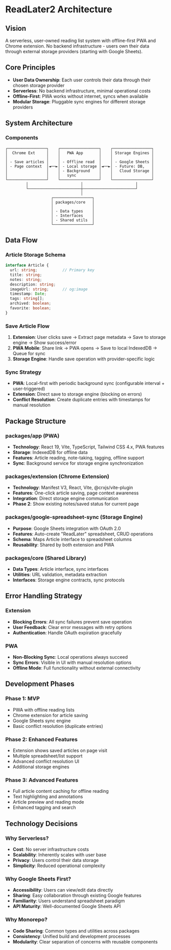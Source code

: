 # ReadLater2 Architecture

## Vision
A serverless, user-owned reading list system with offline-first PWA and Chrome extension. No backend infrastructure - users own their data through external storage providers (starting with Google Sheets).

## Core Principles
- **User Data Ownership**: Each user controls their data through their chosen storage provider
- **Serverless**: No backend infrastructure, minimal operational costs
- **Offline-First**: PWA works without internet, syncs when available
- **Modular Storage**: Pluggable sync engines for different storage providers

## System Architecture

### Components

```
┌─────────────────┐    ┌─────────────────┐    ┌─────────────────┐
│  Chrome Ext     │    │   PWA App       │    │ Storage Engines │
│                 │    │                 │    │                 │
│ - Save articles │    │ - Offline read  │    │ - Google Sheets │
│ - Page context  │◄──►│ - Local storage │◄──►│ - Future: DB,   │
│                 │    │ - Background    │    │   Cloud Storage │
│                 │    │   sync          │    │                 │
└─────────────────┘    └─────────────────┘    └─────────────────┘
         │                       │                       │
         └───────────────────────┼───────────────────────┘
                                 │
                    ┌─────────────────┐
                    │ packages/core   │
                    │                 │
                    │ - Data types    │
                    │ - Interfaces    │
                    │ - Shared utils  │
                    └─────────────────┘
```

## Data Flow

### Article Storage Schema
```typescript
interface Article {
  url: string;           // Primary key
  title: string;
  notes: string;
  description: string;
  imageUrl: string;      // og:image
  timestamp: Date;
  tags: string[];
  archived: boolean;
  favorite: boolean;
}
```

### Save Article Flow
1. **Extension**: User clicks save → Extract page metadata → Save to storage engine → Show success/error
2. **PWA Mobile**: Share link → PWA opens → Save to local IndexedDB → Queue for sync
3. **Storage Engine**: Handle save operation with provider-specific logic

### Sync Strategy
- **PWA**: Local-first with periodic background sync (configurable interval + user-triggered)
- **Extension**: Direct save to storage engine (blocking on errors)
- **Conflict Resolution**: Create duplicate entries with timestamps for manual resolution

## Package Structure

### packages/app (PWA)
- **Technology**: React 19, Vite, TypeScript, Tailwind CSS 4.x, PWA features
- **Storage**: IndexedDB for offline data
- **Features**: Article reading, note-taking, tagging, offline support
- **Sync**: Background service for storage engine synchronization

### packages/extension (Chrome Extension)
- **Technology**: Manifest V3, React, Vite, @crxjs/vite-plugin
- **Features**: One-click article saving, page context awareness
- **Integration**: Direct storage engine communication
- **Phase 2**: Show existing notes/saved status for current page

### packages/google-spreadsheet-sync (Storage Engine)
- **Purpose**: Google Sheets integration with OAuth 2.0
- **Features**: Auto-create "ReadLater" spreadsheet, CRUD operations
- **Schema**: Maps Article interface to spreadsheet columns
- **Reusability**: Shared by both extension and PWA

### packages/core (Shared Library)
- **Data Types**: Article interface, sync interfaces
- **Utilities**: URL validation, metadata extraction
- **Interfaces**: Storage engine contracts, sync protocols

## Error Handling Strategy

### Extension
- **Blocking Errors**: All sync failures prevent save operation
- **User Feedback**: Clear error messages with retry options
- **Authentication**: Handle OAuth expiration gracefully

### PWA
- **Non-Blocking Sync**: Local operations always succeed
- **Sync Errors**: Visible in UI with manual resolution options
- **Offline Mode**: Full functionality without external connectivity

## Development Phases

### Phase 1: MVP
- PWA with offline reading lists
- Chrome extension for article saving
- Google Sheets sync engine
- Basic conflict resolution (duplicate entries)

### Phase 2: Enhanced Features
- Extension shows saved articles on page visit
- Multiple spreadsheet/list support
- Advanced conflict resolution UI
- Additional storage engines

### Phase 3: Advanced Features
- Full article content caching for offline reading
- Text highlighting and annotations
- Article preview and reading mode
- Enhanced tagging and search

## Technology Decisions

### Why Serverless?
- **Cost**: No server infrastructure costs
- **Scalability**: Inherently scales with user base
- **Privacy**: Users control their data storage
- **Simplicity**: Reduced operational complexity

### Why Google Sheets First?
- **Accessibility**: Users can view/edit data directly
- **Sharing**: Easy collaboration through existing Google features
- **Familiarity**: Users understand spreadsheet paradigm
- **API Maturity**: Well-documented Google Sheets API

### Why Monorepo?
- **Code Sharing**: Common types and utilities across packages
- **Consistency**: Unified build and development processes
- **Modularity**: Clear separation of concerns with reusable components